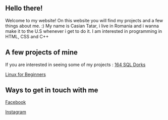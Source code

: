 ## Hello there!
Welcome to my website! On this website you will find my projects and a few things about me. :)
My name is Casian Tatar, i live in Romania and i wanna make it to the U.S whenever i get to do it.
I am interested in programming in HTML, CSS and C++

## A few projects of mine
If you are interested in seeing some of my projects :
[164 SQL Dorks](https://github.com/cxlxsseum/164-SQL-Dorks)

[Linux for Beginners](https://github.com/cxlxsseum/linuxforbeginners/)

## Ways to get in touch with me
[Facebook](facebook.com/casian.tatar.5)

[Instagram](https://www.instagram.com/casian.tatar)
